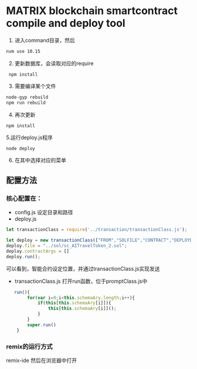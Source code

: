 # MATRIX blockchain smartcontract compile and deploy tool 

1. 进入command目录，然后
```bash
nvm use 10.15
```
2. 更新数据库，会读取对应的require
 
```
 npm install
```
3. 需要编译某个文件
```bash
node-gyp rebuild
npm run rebuild 
```
4. 再次更新
```
npm install
```
5.运行deploy.js程序
```
node deploy
```
6. 在其中选择对应的菜单

## 配置方法
 
### 核心配置在：
* config.js 
设定目录和路径
* deploy.js 
```javascript
let transactionClass = require('../transaction/transactionClass.js');

let deploy = new transactionClass(["FROM","SOLFILE","CONTRACT","DEPLOYDATA","GAS","SUBMIT","PASSWORD","NORMALRAW","TRANSDATABASE","INSERTTRANS"]);
deploy.file = "../sol/sc_AITravelToken_2.sol";
deploy.contractArgs = []
deploy.run();
```
可以看到，智能合约设定位置，并通过transactionClass.js实现发送
* transactionClass.js 
打开run函数，位于promptClass.js中
```javascript
   run(){
        for(var i=0;i<this.schemaAry.length;i++){
            if(this[this.schemaAry[i]]){
                this[this.schemaAry[i]]();
            }
        }
        super.run()
    }

```

### remix的运行方式
remix-ide
然后在浏览器中打开
